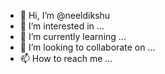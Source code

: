 - 👋 Hi, I’m @neeldikshu
- 👀 I’m interested in ...
- 🌱 I’m currently learning ...
- 💞️ I’m looking to collaborate on ...
- 📫 How to reach me ...

<!---
neeldikshu/neeldikshu is a ✨ special ✨ repository because its `README.md` (this file) appears on your GitHub profile.
You can click the Preview link to take a look at your changes.
--->
